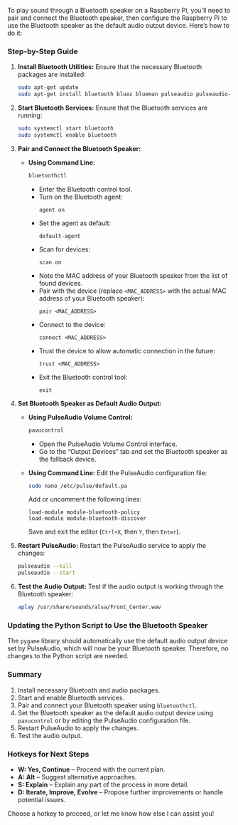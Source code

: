 To play sound through a Bluetooth speaker on a Raspberry Pi, you'll need to pair and connect the Bluetooth speaker, then configure the Raspberry Pi to use the Bluetooth speaker as the default audio output device. Here’s how to do it:

### Step-by-Step Guide

1. **Install Bluetooth Utilities:**
   Ensure that the necessary Bluetooth packages are installed:
   ```bash
   sudo apt-get update
   sudo apt-get install bluetooth bluez blueman pulseaudio pulseaudio-module-bluetooth pavucontrol
   ```

2. **Start Bluetooth Services:**
   Ensure that the Bluetooth services are running:
   ```bash
   sudo systemctl start bluetooth
   sudo systemctl enable bluetooth
   ```

3. **Pair and Connect the Bluetooth Speaker:**

   - **Using Command Line:**
     ```bash
     bluetoothctl
     ```
     - Enter the Bluetooth control tool.
     - Turn on the Bluetooth agent:
       ```
       agent on
       ```
     - Set the agent as default:
       ```
       default-agent
       ```
     - Scan for devices:
       ```
       scan on
       ```
     - Note the MAC address of your Bluetooth speaker from the list of found devices.
     - Pair with the device (replace `<MAC_ADDRESS>` with the actual MAC address of your Bluetooth speaker):
       ```
       pair <MAC_ADDRESS>
       ```
     - Connect to the device:
       ```
       connect <MAC_ADDRESS>
       ```
     - Trust the device to allow automatic connection in the future:
       ```
       trust <MAC_ADDRESS>
       ```
     - Exit the Bluetooth control tool:
       ```
       exit
       ```

4. **Set Bluetooth Speaker as Default Audio Output:**

   - **Using PulseAudio Volume Control:**
     ```bash
     pavucontrol
     ```
     - Open the PulseAudio Volume Control interface.
     - Go to the “Output Devices” tab and set the Bluetooth speaker as the fallback device.

   - **Using Command Line:**
     Edit the PulseAudio configuration file:
     ```bash
     sudo nano /etc/pulse/default.pa
     ```
     Add or uncomment the following lines:
     ```
     load-module module-bluetooth-policy
     load-module module-bluetooth-discover
     ```
     Save and exit the editor (`Ctrl+X`, then `Y`, then `Enter`).

5. **Restart PulseAudio:**
   Restart the PulseAudio service to apply the changes:
   ```bash
   pulseaudio --kill
   pulseaudio --start
   ```

6. **Test the Audio Output:**
   Test if the audio output is working through the Bluetooth speaker:
   ```bash
   aplay /usr/share/sounds/alsa/Front_Center.wav
   ```

### Updating the Python Script to Use the Bluetooth Speaker

The `pygame` library should automatically use the default audio output device set by PulseAudio, which will now be your Bluetooth speaker. Therefore, no changes to the Python script are needed.

### Summary

1. Install necessary Bluetooth and audio packages.
2. Start and enable Bluetooth services.
3. Pair and connect your Bluetooth speaker using `bluetoothctl`.
4. Set the Bluetooth speaker as the default audio output device using `pavucontrol` or by editing the PulseAudio configuration file.
5. Restart PulseAudio to apply the changes.
6. Test the audio output.

### Hotkeys for Next Steps

- **W: Yes, Continue** – Proceed with the current plan.
- **A: Alt** – Suggest alternative approaches.
- **S: Explain** – Explain any part of the process in more detail.
- **D: Iterate, Improve, Evolve** – Propose further improvements or handle potential issues.

Choose a hotkey to proceed, or let me know how else I can assist you!